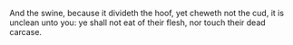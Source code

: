 And the swine, because it divideth the hoof, yet cheweth not the cud, it is unclean unto you: ye shall not eat of their flesh, nor touch their dead carcase.
